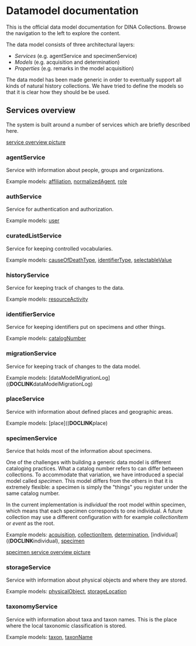 # Datamodel documentation

This is the official data model documentation for DINA Collections. Browse the
navigation to the left to explore the content.

The data model consists of three architectural layers:

- _Services_ (e.g. agentService and specimenService)
- _Models_ (e.g. acquisition and determination)
- _Properties_ (e.g. remarks in the model acquisition)

The data model has been made generic in order to eventually support all kinds of
natural history collections. We have tried to define the models so that it is
clear how they should be be used.

## Services overview

The system is built around a number of services which are briefly described
here.

[service overview picture](/images/servicesOverview.pdf)

### agentService

Service with information about people, groups and organizations.

Example models: [affiliation](__DOCLINK__affiliation),
[normalizedAgent](__DOCLINK__individual), [role](__DOCLINK__role)

### authService

Service for authentication and authorization.

Example models: [user](__DOCLINK__user)

### curatedListService

Service for keeping controlled vocabularies.

Example models: [causeOfDeathType](__DOCLINK__causeOfDeathType),
[identifierType](__DOCLINK__identifierType),
[selectableValue](__DOCLINK__selectableValues)

### historyService

Service for keeping track of changes to the data.

Example models: [resourceActivity](__DOCLINK__resourceActivity)

### identifierService

Service for keeping identifiers put on specimens and other things.

Example models: [catalogNumber](__DOCLINK__catalogNumber)

### migrationService

Service for keeping track of changes to the data model.

Example models: [dataModelMigrationLog]((**DOCLINK**dataModelMigrationLog)

### placeService

Service with information about defined places and geographic areas.

Example models: [place]((**DOCLINK**place)

### specimenService

Service that holds most of the information about specimens.

One of the challenges with building a generic data model is different cataloging
practices. What a catalog number refers to can differ between collections. To
accommodate that variation, we have introduced a special model called
_specimen_. This model differs from the others in that it is extremely flexible:
a specimen is simply the "things" you register under the same catalog number.

In the current implementation is _individual_ the root model within specimen,
which means that each specimen corresponds to one individual. A future
collection may use a different configuration with for example _collectionItem_
or _event_ as the root.

Example models: [acquisition](__DOCLINK__acquisition),
[collectionItem](__DOCLINK__collectionItem),
[determination](__DOCLINK__determination), [individual]((**DOCLINK**individual),
[specimen](__DOCLINK__specimen)

[specimen service overview picture](/images/specimenServiceOverview.pdf)

### storageService

Service with information about physical objects and where they are stored.

Example models: [physicalObject](__DOCLINK__physicalObject),
[storageLocation](__DOCLINK__storageLocation)

### taxonomyService

Service with information about taxa and taxon names. This is the place where the
local taxonomic classification is stored.

Example models: [taxon](__DOCLINK__taxon), [taxonName](__DOCLINK__taxonName)

